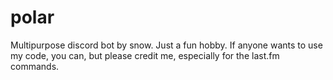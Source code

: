 # polar

Multipurpose discord bot by snow. 
Just a fun hobby. If anyone wants to use my code, you can, but please credit me, especially for the last.fm commands.
